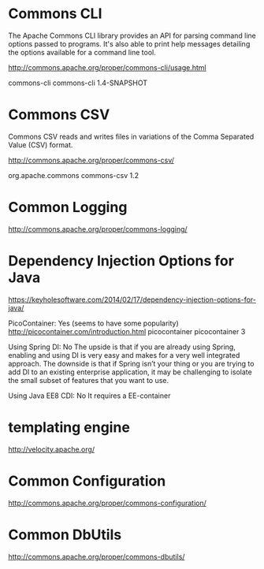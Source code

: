 
# Commons CLI
The Apache Commons CLI library provides an API for parsing command line options passed to programs. It's also able to print help messages detailing the options available for a command line tool.

http://commons.apache.org/proper/commons-cli/usage.html

<dependency>
  <groupId>commons-cli</groupId>
  <artifactId>commons-cli</artifactId>
  <version>1.4-SNAPSHOT</version>
</dependency>

# Commons CSV
Commons CSV reads and writes files in variations of the Comma Separated Value (CSV) format.

http://commons.apache.org/proper/commons-csv/

<dependency>
  <groupId>org.apache.commons</groupId>
  <artifactId>commons-csv</artifactId>
  <version>1.2</version>
</dependency>

# Common Logging

http://commons.apache.org/proper/commons-logging/

# Dependency Injection Options for Java
https://keyholesoftware.com/2014/02/17/dependency-injection-options-for-java/

PicoContainer: Yes (seems to have some popularity)
http://picocontainer.com/introduction.html
<dependency>
	<groupId>picocontainer</groupId>
	<artifactId>picocontainer</artifactId>
	<version>3</version>
</dependency>


Using Spring DI: No
The upside is that if you are already using Spring, enabling and using DI is very easy and makes for a very well integrated approach.
The downside is that if Spring isn’t your thing or you are trying to add DI to an existing enterprise application, 
it may be challenging to isolate the small subset of features that you want to use.

Using Java EE8 CDI: No
It requires a EE-container


# templating engine

http://velocity.apache.org/


# Common Configuration

http://commons.apache.org/proper/commons-configuration/

# Common DbUtils

http://commons.apache.org/proper/commons-dbutils/

